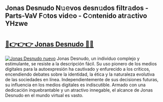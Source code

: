 ## Jonas Desnudo N𝚞𝚎vos desn𝚞dos filtr𝚊dos - Parts-VaV F𝚘tos vid𝚎o - C𝚘ntenido atr𝚊ctivo YHzwe

# <h2><a href="http://mbb866.tromn.icu/?c=Jonas+Desnudo">🔗👉👉👉 Jonas Desnudo 🔗🔗</a></h2>

[![Jonas Desnudo nuevo](https://i.imgur.com/pEAQMta.gif)](http://mbb866.tromn.icu/?c=Jonas+Desnudo)
Jonas Desnudo, un individuo complejo y estimulante, se resiste a la descripción fácil. Su uso pionero de los medios digitales para la autoexpresión ha cautivado y enfurecido a los críticos, encendiendo debates sobre la identidad, la ética y la naturaleza evolutiva de las sociedades en línea. Independientemente de sus decisiones futuras, su influencia en los medios digitales es indiscutible. Armado con una dedicación inquebrantable y un atractivo innegable, el alcance de Jonas Desnudo en el mundo virtual es vasto.
